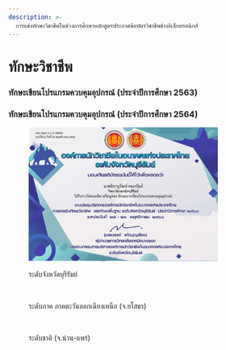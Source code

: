```yaml
---
description: >-
  การแข่งทักษะวิชาชีพในช่วงการศึกษาหลักสูตรประกาศนียบัตรวิชาชีพช่างอิเล็กทรอนิกส์
---
```


# ทักษะวิชาชีพ

### ทักษะเขียนโปรแกรมควบคุมอุปกรณ์ (ประจำปีการศึกษา 2563)



### ทักษะเขียนโปรแกรมควบคุมอุปกรณ์ (ประจำปีการศึกษา 2564)

<div align="left">

<figure><img src="../.gitbook/assets/จังหวัด-เขียนโปรแกรมควบคุมอุปกรณ์64-บุรีรัมย์_page-0001.jpg" alt="" width="375"><figcaption><p>ระดับจังหวัดบุรีรัมย์</p></figcaption></figure>

 

<figure><img src="../.gitbook/assets/ภาค-เขียนโปรแกรมควบคุมอุปกรณ์64-ยโสธร (1).jpg" alt="" width="375"><figcaption><p>ระดับภาค ภาคตะวันออกเฉียงเหนือ (จ.ยโสธร)</p></figcaption></figure>

 

<figure><img src="../.gitbook/assets/ชาติ-เขียนโปรแกรมควบคุมอุปกรณ์64-แพร่_page-0001.jpg" alt="" width="375"><figcaption><p>ระดับชาติ (จ.น่าน-แพร่)</p></figcaption></figure>

</div>
